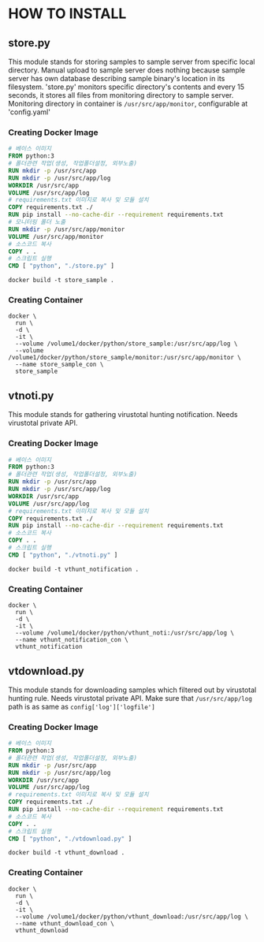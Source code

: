 # HOW TO INSTALL #

## store.py ##
This module stands for storing samples to sample server from specific local directory.
Manual upload to sample server does nothing because sample server has own database describing sample binary's location in its filesystem.
'store.py' monitors specific directory's contents and every 15 seconds, it stores all files from monitoring directory to sample server.
Monitoring directory in container is `/usr/src/app/monitor`, configurable at 'config.yaml' 

### Creating Docker Image ###
```Dockerfile
# 베이스 이미지
FROM python:3
# 폴더관련 작업(생성, 작업폴더설정, 외부노출)
RUN mkdir -p /usr/src/app
RUN mkdir -p /usr/src/app/log
WORKDIR /usr/src/app
VOLUME /usr/src/app/log
# requirements.txt 이미지로 복사 및 모듈 설치
COPY requirements.txt ./
RUN pip install --no-cache-dir --requirement requirements.txt
# 모니터링 폴더 노출
RUN mkdir -p /usr/src/app/monitor
VOLUME /usr/src/app/monitor
# 소스코드 복사
COPY . .
# 스크립트 실행
CMD [ "python", "./store.py" ]
```
```
docker build -t store_sample .
```

### Creating Container ###

```
docker \
  run \
  -d \
  -it \
  --volume /volume1/docker/python/store_sample:/usr/src/app/log \
  --volume /volume1/docker/python/store_sample/monitor:/usr/src/app/monitor \
  --name store_sample_con \
  store_sample
```

## vtnoti.py ##
This module stands for gathering virustotal hunting notification. Needs virustotal private API.

### Creating Docker Image ###
```Dockerfile
# 베이스 이미지
FROM python:3
# 폴더관련 작업(생성, 작업폴더설정, 외부노출)
RUN mkdir -p /usr/src/app
RUN mkdir -p /usr/src/app/log
WORKDIR /usr/src/app
VOLUME /usr/src/app/log
# requirements.txt 이미지로 복사 및 모듈 설치
COPY requirements.txt ./
RUN pip install --no-cache-dir --requirement requirements.txt
# 소스코드 복사
COPY . .
# 스크립트 실행
CMD [ "python", "./vtnoti.py" ]
```
```
docker build -t vthunt_notification .
```

### Creating Container ###
```
docker \
  run \
  -d \
  -it \
  --volume /volume1/docker/python/vthunt_noti:/usr/src/app/log \
  --name vthunt_notification_con \
  vthunt_notification
```

## vtdownload.py ##
This module stands for downloading samples which filtered out by virustotal hunting rule. Needs virustotal private API.
Make sure that `/usr/src/app/log` path is as same as `config['log']['logfile']`

### Creating Docker Image ###
```Dockerfile
# 베이스 이미지
FROM python:3
# 폴더관련 작업(생성, 작업폴더설정, 외부노출)
RUN mkdir -p /usr/src/app
RUN mkdir -p /usr/src/app/log
WORKDIR /usr/src/app
VOLUME /usr/src/app/log
# requirements.txt 이미지로 복사 및 모듈 설치
COPY requirements.txt ./
RUN pip install --no-cache-dir --requirement requirements.txt
# 소스코드 복사
COPY . .
# 스크립트 실행
CMD [ "python", "./vtdownload.py" ]
```
```
docker build -t vthunt_download .
```

### Creating Container ###
```
docker \
  run \
  -d \
  -it \
  --volume /volume1/docker/python/vthunt_download:/usr/src/app/log \
  --name vthunt_download_con \
  vthunt_download
```